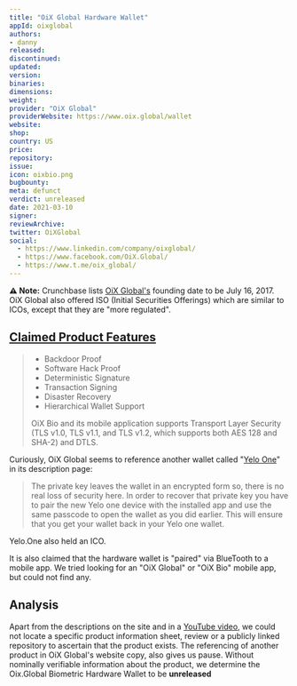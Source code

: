 ```yaml
---
title: "OiX Global Hardware Wallet"
appId: oixglobal
authors:
- danny
released: 
discontinued: 
updated: 
version: 
binaries: 
dimensions: 
weight: 
provider: "OiX Global"
providerWebsite: https://www.oix.global/wallet
website: 
shop: 
country: US
price: 
repository: 
issue: 
icon: oixbio.png
bugbounty: 
meta: defunct
verdict: unreleased
date: 2021-03-10
signer: 
reviewArchive: 
twitter: OiXGlobal
social: 
  - https://www.linkedin.com/company/oixglobal/
  - https://www.facebook.com/OiX.Global/
  - https://www.t.me/oix_global/
---
```


**⚠️ Note:** Crunchbase lists [OiX Global's](https://www.crunchbase.com/organization/oix-open-investment-exchange) founding date to be July 16, 2017. OiX Global also offered ISO (Initial Securities Offerings) which are similar to ICOs, except that they are "more regulated".

## [Claimed Product Features](https://www.oix.global/wallet)

> - Backdoor Proof
> - Software Hack Proof
> - Deterministic Signature
> - Transaction Signing
> - Disaster Recovery
> - Hierarchical Wallet Support
>
> OiX Bio and its mobile application supports Transport Layer Security (TLS v1.0, TLS v1.1, and TLS v1.2, which supports both AES 128 and SHA-2) and DTLS.

Curiously, OiX Global seems to reference another wallet called "[Yelo One](https://web.archive.org/web/20180902044241/https://yelo.one/)" in its description page:

> The private key leaves the wallet in an encrypted form so, there is no real loss of security here. In order to recover that private key you have to pair the new Yelo one device with the installed app and use the same passcode to open the wallet as you did earlier. This will ensure that you get your wallet back in your Yelo one wallet.

Yelo.One also held an ICO.

It is also claimed that the hardware wallet is "paired" via BlueTooth to a mobile app. We tried looking for an "OiX Global" or "OiX Bio" mobile app, but could not find any.

## Analysis 

Apart from the descriptions on the site and in a [YouTube video](https://www.youtube.com/watch?v=7ZdTV78WZtI), we could not locate a specific product information sheet, review or a publicly linked repository to ascertain that the product exists. The referencing of another product in OiX Global's website copy, also gives us pause. Without nominally verifiable information about the product, we determine the Oix.Global Biometric Hardware Wallet to be **unreleased**